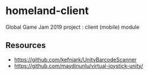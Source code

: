 # homeland-client
Global Game Jam 2019 project : client (mobile) module


## Resources
- https://github.com/kefniark/UnityBarcodeScanner
- https://github.com/maydinunlu/virtual-joystick-unity/